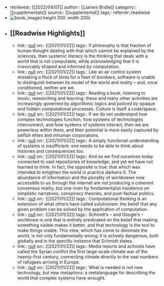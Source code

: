 - retrieved:: [[2022/04/07]]
  author:: [[James Bridle]]
  category:: [[supplementals]]
  source:: [[supplemental]]
  tags:: 
  referrer::readwise
- ![book_image](https://images-na.ssl-images-amazon.com/images/I/418u4fq3a3L._SL200_.jpg){:height 200 :width 200}
- ## [[Readwise Highlights]]
	- link:: [null](null)
	  on:: [[2021/01/22]]
	  tags:: 
	  If philosophy is that fraction of human thought dealing with that which cannot be explained by the sciences, then systemic literacy is the thinking that deals with a world that is not computable, while acknowledging that it is irrevocably shaped and informed by computation.
	- link:: [null](null)
	  on:: [[2021/01/22]]
	  tags:: 
	  Like an air control system mistaking a flock of birds for a fleet of bombers, software is unable to distinguish between its model of the world and reality – and, once conditioned, neither are we.
	- link:: [null](null)
	  on:: [[2021/01/22]]
	  tags:: 
	  Reading a book, listening to music, researching and learning: these and many other activities are increasingly governed by algorithmic logics and policed by opaque and hidden computational processes. Culture is itself a code/space.
	- link:: [null](null)
	  on:: [[2021/01/22]]
	  tags:: 
	  If we do not understand how complex technologies function, how systems of technologies interconnect, and how systems of systems interact, then we are powerless within them, and their potential is more easily captured by selfish elites and inhuman corporations.
	- link:: [null](null)
	  on:: [[2021/01/22]]
	  tags:: 
	  A simply functional understanding of systems is insufficient; one needs to be able to think about histories and consequences too.
	- link:: [null](null)
	  on:: [[2021/01/22]]
	  tags:: 
	  And so we find ourselves today connected to vast repositories of knowledge, and yet we have not learned to think. In fact, the opposite is true: that which was intended to enlighten the world in practice darkens it. The abundance of information and the plurality of worldviews now accessible to us through the internet are not producing a coherent consensus reality, but one riven by fundamentalist insistence on simplistic narratives, conspiracy theories, and post-factual politics.
	- link:: [null](null)
	  on:: [[2021/01/22]]
	  tags:: 
	  Computational thinking is an extension of what others have called solutionism: the belief that any given problem can be solved by the application of computation.
	- link:: [null](null)
	  on:: [[2021/01/22]]
	  tags:: 
	  Schmidt’s – and Google’s – worldview is one that is entirely predicated on the belief that making something visible makes it better, and that technology is the tool to make things visible. This view, which has come to dominate the world, is not only fundamentally wrong; it is actively dangerous, both globally and in the specific instance that Schmidt states.
	- link:: [null](null)
	  on:: [[2021/01/22]]
	  tags:: 
	  Media reports and activists have called the Syrian conflict the first large-scale climate war of the twenty-first century, connecting climate directly to the vast numbers of refugees arriving in Europe.
	- link:: [null](null)
	  on:: [[2021/01/22]]
	  tags:: 
	  What is needed is not new technology, but new metaphors: a metalanguage for describing the world that complex systems have wrought.